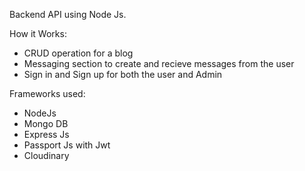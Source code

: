 Backend API using Node Js.

How it Works:
- CRUD operation for a blog
- Messaging section to create and recieve messages from the user
- Sign in and Sign up for both the user and Admin

Frameworks used:
- NodeJs
- Mongo DB
- Express Js
- Passport Js with Jwt
- Cloudinary
